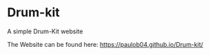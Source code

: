 # Drum-kit
A simple Drum-Kit website


The Website can be found here: https://paulob04.github.io/Drum-kit/
